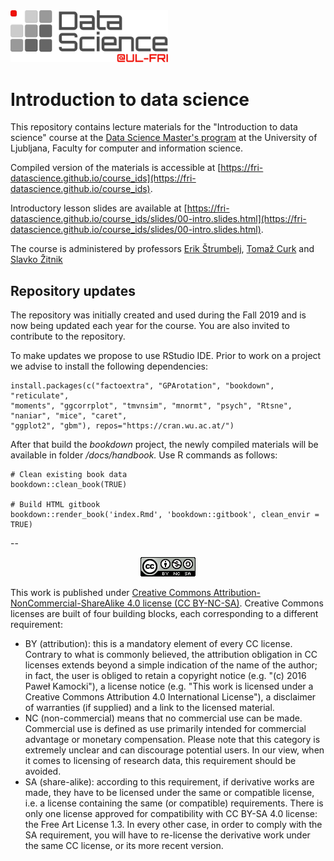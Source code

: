 <img src="logo.svg" width="50%" />

# Introduction to data science

This repository contains lecture materials for the "Introduction to data science" course at the [Data Science Master's program](https://datascience.fri.uni-lj.si) at the University of Ljubljana, Faculty for computer and information science.

Compiled version of the materials is accessible at [https://fri-datascience.github.io/course_ids](https://fri-datascience.github.io/course_ids).

Introductory lesson slides are available at [https://fri-datascience.github.io/course_ids/slides/00-intro.slides.html](https://fri-datascience.github.io/course_ids/slides/00-intro.slides.html).

The course is administered by professors [Erik Štrumbelj](mailto:erik.strumbelj@fri.uni-lj.si), [Tomaž Curk](mailto:tomaz.curk@fri.uni-lj.si) and [Slavko Žitnik](mailto:slavko.zitnik@fri.uni-lj.si)

## Repository updates

The repository was initially created and used during the Fall 2019 and is now being updated each year for the course. You are also invited to contribute to the repository.

To make updates we propose to use RStudio IDE. Prior to work on a project we advise to install the following dependencies:

```
install.packages(c("factoextra", "GPArotation", "bookdown", "reticulate", 
"moments", "ggcorrplot", "tmvnsim", "mnormt", "psych", "Rtsne", "naniar", "mice", "caret", 
"ggplot2", "gbm"), repos="https://cran.wu.ac.at/")
```

After that build the *bookdown* project, the newly compiled materials will be available in folder */docs/handbook.* Use R commands as follows:

```
# Clean existing book data
bookdown::clean_book(TRUE)

# Build HTML gitbook
bookdown::render_book('index.Rmd', 'bookdown::gitbook', clean_envir = TRUE)
```

--

<center><img src="cc_license.png"></center>

This work is published under [Creative Commons Attribution-NonCommercial-ShareAlike 4.0 license (CC BY-NC-SA)](https://creativecommons.org/licenses/by-nc-sa/4.0/legalcode). Creative Commons licenses are built of four building blocks, each corresponding to a different requirement:

* BY (attribution): this is a mandatory element of every CC license. Contrary to what is commonly believed, the attribution obligation in CC licenses extends beyond a simple indication of the name of the author; in fact, the user is obliged to retain a copyright notice (e.g. "(c) 2016 Paweł Kamocki"), a license notice (e.g. "This work is licensed under a Creative Commons Attribution 4.0 International License"), a disclaimer of warranties (if supplied) and a link to the licensed material.
* NC (non-commercial) means that no commercial use can be made. Commercial use is defined as use primarily intended for commercial advantage or monetary compensation. Please note that this category is extremely unclear and can discourage potential users. In our view, when it comes to licensing of research data, this requirement should be avoided.
* SA (share-alike): according to this requirement, if derivative works are made, they have to be licensed under the same or compatible license, i.e. a license containing the same (or compatible) requirements. There is only one license approved for compatibility with CC BY-SA 4.0 license: the Free Art License 1.3. In every other case, in order to comply with the SA requirement, you will have to re-license the derivative work under the same CC license, or its more recent version.
